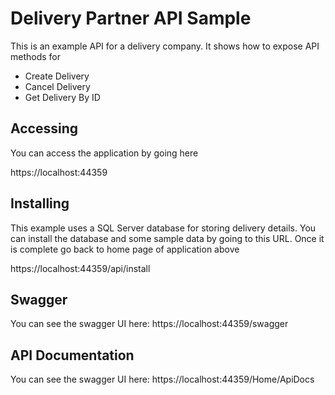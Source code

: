 ﻿# Delivery Partner API Sample

This is an example API for a delivery company. It shows how to expose API methods for

- Create Delivery
- Cancel Delivery
- Get Delivery By ID

## Accessing

You can access the application by going here

https://localhost:44359

## Installing

This example uses a SQL Server database for storing delivery details. You can install the database and some sample data by going to this URL. Once it is complete go back to home page of application above

https://localhost:44359/api/install

## Swagger

You can see the swagger UI here: https://localhost:44359/swagger

## API Documentation

You can see the swagger UI here: https://localhost:44359/Home/ApiDocs
